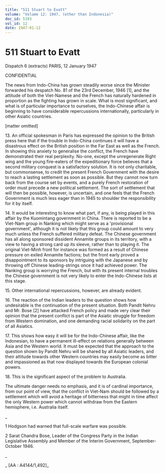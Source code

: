 ```yaml
---
title: "511 Stuart to Evatt"
volume: "Volume 12: 1947, (other than Indonesia)"
doc_id: 5193
vol_id: 12
date: 1947-01-12
---
```


# 511 Stuart to Evatt

Dispatch 6 (extracts) PARIS, 12 January 1947

CONFIDENTIAL

The news from Indo-China has grown steadily worse since the Minister forwarded his despatch No. 81 of the 23rd December, 1946 [1], and the attitude of both the Viet-Namese and the French has naturally hardened in proportion as the fighting has grown in scale. What is most significant, and what is of particular importance to ourselves, the Indo-Chinese affair is beginning to have considerable repercussions internationally, particularly in other Asiatic countries.

[matter omitted]

13\. An official spokesman in Paris has expressed the opinion to the British press here that if the trouble in Indo-China continues it will have a disastrous effect on the British position in the Far East as well as the French. In showing this anxiety to generalise the conflict, the French have demonstrated their real perplexity. No-one, except the unregenerate Right wing and the young fire-eaters of the expeditionary force believes that a second military conquest is a satisfactory solution. It is not only charitable, but commonsense, to credit the present French Government with the desire to reach a lasting settlement as soon as possible. But they cannot now turn back from the course set by events, and a purely French restoration of order must precede a new political settlement. The sort of settlement that will then be possible, however, is uncertain, and one feels that the French Government is much less eager than in 1945 to shoulder the responsibility for it by itself.

14\. It would be interesting to know what part, if any, is being played in this affair by the Kuomintang government in China. There is reported to be a Viet-Nam group in Nanking which might serve as a 'provisional government', although it is not likely that this group could amount to very much unless the French suffered military defeat. The Chinese government has all along sponsored dissident Annamite groups in its territory, with a view to having a strong card up its sleeve, rather than to playing it. The original Viet-Minh front for instance was formed as a result of Chinese pressure on exiled Annamite factions; but the front early proved a disappointment to its sponsors by intriguing with the Japanese and by throwing off Chinese leading-strings once it had achieved power. The Nanking group is worrying the French, but with its present internal troubles the Chinese government is not very likely to enter the Indo-Chinese lists at this stage.

15\. Other international repercussions, however, are already evident.

16\. The reaction of the Indian leaders to the question shows how undesirable is the continuation of the present situation. Both Pandit Nehru and Mr. Bose [2] have attacked French policy and made very clear their opinion that the present conflict is part of the Asiatic struggle for freedom from Western domination, and one demanding racial solidarity on the part of all Asiatics.

17\. This shows how easy it will be for the Indo-Chinese affair, like the Indonesian, to have a permanent ill-effect on relations generally between Asia and the Western world. It must be expected that the approach to the question shown by Pandit Nehru will be shared by all Asiatic leaders, and their attitude towards other Western countries may easily become as bitter and impassioned as that now displayed towards the European colonial powers.

18\. This is the significant aspect of the problem to Australia.

The ultimate danger needs no emphasis, and it is of cardinal importance, from our point of view, that the conflict in Viet-Nam should be followed by a settlement which will avoid a heritage of bitterness that might in time affect the only Western power which cannot withdraw from the Eastern hemisphere, i.e. Australia itself.

_

1 Hodgson had warned that full-scale warfare was possible.

2 Sarat Chandra Bose, Leader of the Congress Party in the Indian Legislative Assembly and Member of the Interim Government, September-October 1946.

_

_ [AA : A4144/1,492]_
